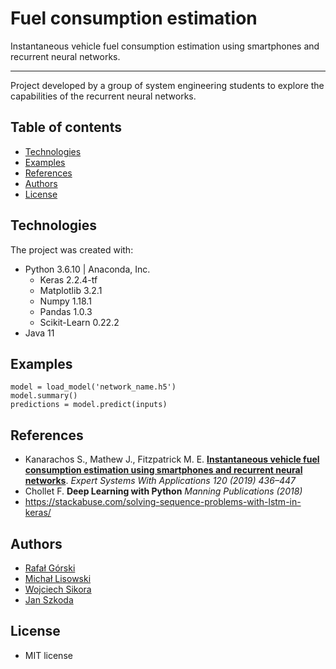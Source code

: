 # Fuel consumption estimation
Instantaneous vehicle fuel consumption estimation using smartphones and recurrent neural networks.
___
Project developed by a group of system engineering students to explore the capabilities of the recurrent neural networks.

## Table of contents
- [Technologies](#Technologies)
- [Examples](#Examples)
- [References](#References)
- [Authors](#Authors)
- [License](#License)

## Technologies
The project was created with:
- Python 3.6.10 | Anaconda, Inc.
    - Keras 2.2.4-tf
    - Matplotlib 3.2.1
    - Numpy 1.18.1
    - Pandas 1.0.3
    - Scikit-Learn 0.22.2
- Java 11

## Examples
```jupyter
model = load_model('network_name.h5')
model.summary()
predictions = model.predict(inputs)
```
## References
- Kanarachos S., Mathew J., Fitzpatrick M. E. **[Instantaneous vehicle fuel consumption estimation using smartphones and recurrent neural networks](https://www.sciencedirect.com/science/article/pii/S0957417418307681?via%3Dihub)**. *Expert Systems With Applications 120 (2019) 436–447* 
- Chollet F. **Deep Learning with Python** *Manning Publications (2018)*
- https://stackabuse.com/solving-sequence-problems-with-lstm-in-keras/

## Authors
- [Rafał Górski](https://github.com/Qlas)
- [Michał Lisowski](https://github.com/Natsuvannen)
- [Wojciech Sikora](https://github.com/W-Sikora)
- [Jan Szkoda](https://github.com/Szkodzik)

## License
- MIT license
